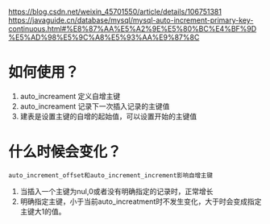 https://blog.csdn.net/weixin_45701550/article/details/106751381
https://javaguide.cn/database/mysql/mysql-auto-increment-primary-key-continuous.html#%E8%87%AA%E5%A2%9E%E5%80%BC%E4%BF%9D%E5%AD%98%E5%9C%A8%E5%93%AA%E9%87%8C

# 如何使用？

1. auto_increament 定义自增主键
2. auto_increament 记录下一次插入记录的主键值
3. 建表是设置主键的自增的起始值，可以设置开始的主键值

# 什么时候会变化？
	auto_increment_offset和auto_increment_increment影响自增主键

1. 当插入一个主键为nul,0或者没有明确指定的记录时，正常增长
2. 明确指定主键，小于当前auto_increatment时不发生变化，大于时会变成指定主键大1的值。 